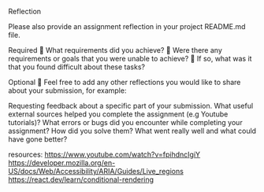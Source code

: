 Reflection

Please also provide an assignment reflection in your project README.md file.

Required 🎯 What requirements did you achieve? 🎯 Were there any requirements or goals that you were unable to achieve? 🎯 If so, what was it that you found difficult about these tasks?

Optional 🏹 Feel free to add any other reflections you would like to share about your submission, for example:

Requesting feedback about a specific part of your submission. What useful external sources helped you complete the assignment (e.g Youtube tutorials)? What errors or bugs did you encounter while completing your assignment? How did you solve them? What went really well and what could have gone better?

resources:
https://www.youtube.com/watch?v=fpihdncIgiY
https://developer.mozilla.org/en-US/docs/Web/Accessibility/ARIA/Guides/Live_regions
https://react.dev/learn/conditional-rendering
